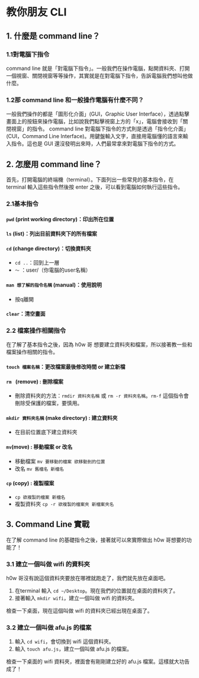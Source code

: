 # 教你朋友 CLI

## 1. 什麼是 command line？
### 1.1對電腦下指令
command line 就是「對電腦下指令」。一般我們在操作電腦，點開資料夾、打開一個視窗、關閉視窗等等操作，其實就是在對電腦下指令，告訴電腦我們想叫他做什麼。

### 1.2那 command line 和一般操作電腦有什麼不同？
一般我們操作的都是「圖形化介面」(GUI，Graphic User Interface），透過點擊畫面上的按鈕來操作電腦，比如說我們點擊視窗上方的「x」，電腦會接收到「關閉視窗」的指令。
command line 對電腦下指令的方式則是透過「指令化介面」(CUI，Command Line Interface)。用鍵盤輸入文字，直接用電腦懂的語言來輸入指令。這也是 GUI 還沒發明出來時，人們最常拿來對電腦下指令的方式。

## 2. 怎麼用 command line？
首先，打開電腦的終端機（terminal）。下面列出一些常見的基本指令，在 terminal 輸入這些指令然後按 enter 之後，可以看到電腦如何執行這些指令。

### 2.1基本指令
#### `pwd` (print working directory)：印出所在位置

#### `ls` (list)：列出目前資料夾下的所有檔案

#### `cd` (change directory)：切換資料夾
   * `cd ..`：回到上一層
   * `～` ：user/（你電腦的user名稱）

#### `man 想了解的指令名稱` (manual)：使用說明
  * 按q離開

#### `clear`：清空畫面


### 2.2 檔案操作相關指令
在了解了基本指令之後，因為  h0w 哥 想要建立資料夾和檔案，所以接著教一些和檔案操作相關的指令。
#### `touch 檔案名稱`：更改檔案最後修改時間 or 建立新檔
#### `rm ` (remove) : 刪除檔案
   * 刪除資料夾的方法：`rmdir 資料夾名稱` 或 `rm -r 資料夾名稱`。`rm-f` 這個指令會刪除受保護的檔案，要慎用。

#### `mkdir 資料夾名稱` (make directory) : 建立資料夾
   * 在目前位置底下建立資料夾

#### `mv`(move) : 移動檔案 or 改名
   * 移動檔案 `mv 要移動的檔案 欲移動到的位置`
   * 改名 `mv 舊檔名 新檔名`

#### `cp` (copy) : 複製檔案
   - `cp 欲複製的檔案 新檔名`
   - 複製資料夾 `cp -r 欲複製的檔案夾 新檔案夾名`

## 3. Command Line 實戰
在了解 command line 的基礎指令之後，接著就可以來實際做出 h0w 哥想要的功能了！

### 3.1 建立一個叫做 wifi 的資料夾
h0w 哥沒有說這個資料夾要放在哪裡就跑走了，我們就先放在桌面吧。

1. 在terminal 輸入 `cd ~/Desktop`。現在我們的位置就在桌面的資料夾了。
2. 接著輸入 `mkdir wifi`，建立一個叫做 wifi 的資料夾。

檢查一下桌面，現在這個叫做 wifi 的資料夾已經出現在桌面了。

### 3.2 建立一個叫做 afu.js 的檔案
1. 輸入 `cd wifi`，會切換到 wifi 這個資料夾。
2. 輸入 `touch afu.js`，建立一個叫做 afu.js 的檔案。

檢查一下桌面的 wifi 資料夾，裡面會有剛剛建立好的 afu.js 檔案。這樣就大功告成了！